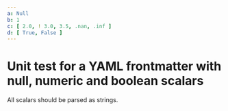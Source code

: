 ```yaml
---
a: Null
b: 1
c: [ 2.0, ! 3.0, 3.5, .nan, .inf ]
d: [ True, False ]
---
```


# Unit test for a YAML frontmatter with null, numeric and boolean scalars

All scalars should be parsed as strings.

